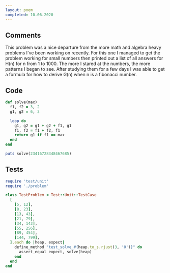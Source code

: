 ```yaml
---
layout: poem
completed: 10.06.2020
---
```


## Comments

This problem was a nice departure from the more math and algebra heavy problems
I've been working on recently.  For this one I managed to get the problem
working for small numbers then printed out a list of all answers for H(n) for n
from 1 to 1000.  The more I stared at the numbers, the more patterns I began to
see.  After studying them for a few days I was able to get a formula for how to
derive G(n) when n is a fibonacci number.

## Code

```ruby
def solve(max)
  f1, f2 = 3, 2
  g1, g2 = 6, 3

  loop do
    g1, g2 = g1 + g2 + f1, g1
    f1, f2 = f1 + f2, f1
    return g1 if f1 == max
  end
end

puts solve(23416728348467685)
```

## Tests

```ruby
require 'test/unit'
require './problem'

class TestProblem < Test::Unit::TestCase
  [
    [5, 12],
    [8, 23],
    [13, 43],
    [21, 79],
    [34, 143],
    [55, 256],
    [89, 454],
    [144, 799],
  ].each do |heap, expect|
    define_method "test_solve_#{heap.to_s.rjust(3, '0')}" do
      assert_equal expect, solve(heap)
    end
  end
end
```
